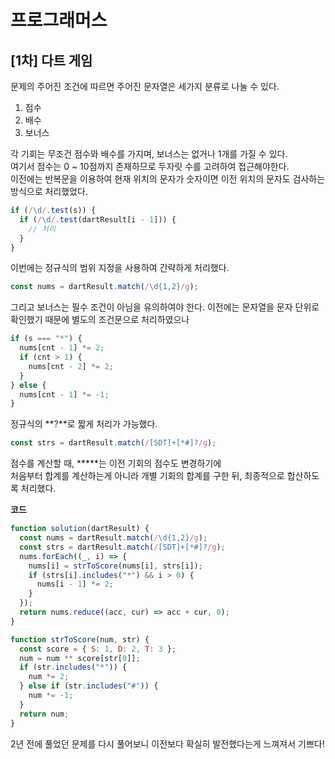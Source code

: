 # 프로그래머스

## [1차] 다트 게임

문제의 주어진 조건에 따르면 주어진 문자열은 세가지 분류로 나눌 수 있다.

1. 점수
2. 배수
3. 보너스

각 기회는 무조건 점수와 배수를 가지며, 보너스는 없거나 1개를 가질 수 있다.  
여기서 점수는 0 ~ 10점까지 존재하므로 두자릿 수를 고려하여 접근해야한다.  
이전에는 반복문을 이용하여 현재 위치의 문자가 숫자이면 이전 위치의 문자도 검사하는 방식으로 처리했었다.

```javascript
if (/\d/.test(s)) {
  if (/\d/.test(dartResult[i - 1])) {
    // 처리
  }
}
```

이번에는 정규식의 범위 지정을 사용하여 간략하게 처리했다.

```javascript
const nums = dartResult.match(/\d{1,2}/g);
```

그리고 보너스는 필수 조건이 아님을 유의하여야 한다.
이전에는 문자열을 문자 단위로 확인했기 때문에 별도의 조건문으로 처리하였으나

```javascript
if (s === "*") {
  nums[cnt - 1] *= 2;
  if (cnt > 1) {
    nums[cnt - 2] *= 2;
  }
} else {
  nums[cnt - 1] *= -1;
}
```

정규식의 **?**로 짧게 처리가 가능했다.

```javascript
const strs = dartResult.match(/[SDT]+[*#]?/g);
```

점수를 계산할 때, **\***는 이전 기회의 점수도 변경하기에  
처음부터 합계를 계산하는게 아니라 개별 기회의 합계를 구한 뒤, 최종적으로 합산하도록 처리했다.

**코드**

```javascript
function solution(dartResult) {
  const nums = dartResult.match(/\d{1,2}/g);
  const strs = dartResult.match(/[SDT]+[*#]?/g);
  nums.forEach((_, i) => {
    nums[i] = strToScore(nums[i], strs[i]);
    if (strs[i].includes("*") && i > 0) {
      nums[i - 1] *= 2;
    }
  });
  return nums.reduce((acc, cur) => acc + cur, 0);
}

function strToScore(num, str) {
  const score = { S: 1, D: 2, T: 3 };
  num = num ** score[str[0]];
  if (str.includes("*")) {
    num *= 2;
  } else if (str.includes("#")) {
    num *= -1;
  }
  return num;
}
```

2년 전에 풀었던 문제를 다시 풀어보니 이전보다 확실히 발전했다는게 느껴져서 기쁘다!
